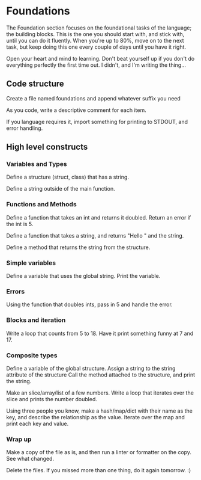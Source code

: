 # Foundations

The Foundation section focuses on the foundational tasks of the language;
the building blocks. This is the one you should start with, and stick with,
until you can do it fluently. When you're up to 80%, move on to the next
task, but keep doing this one every couple of days until you have it right.

Open your heart and mind to learning. Don't beat yourself up if you don't do 
everything perfectly the first time out. I didn't, and I'm writing the thing...

## Code structure

Create a file named foundations and append whatever suffix you need

As you code, write a descriptive comment for each item.

If you language requires it, import something for printing to STDOUT, and error handling.

## High level constructs

### Variables and Types

Define a structure (struct, class)  that has a string.

Define a string outside of the main function.

### Functions and Methods

Define a function that takes an int and returns it doubled.
Return an error if the int is 5.

Define a function that takes a string, and returns "Hello " and the string.

Define a method that returns the string from the structure.

### Simple variables

Define a variable that uses the global string.
  Print the variable.

### Errors
Using the function that doubles ints, pass in 5 and handle the error.

### Blocks and iteration
Write a loop that counts from 5 to 18.
  Have it print something funny at 7 and 17.

### Composite types
Define a variable of the global structure.
  Assign a string to the string attribute of the structure
  Call the method attached to the structure, and print the string.

Make an slice/array/list of a few numbers.
  Write a loop that iterates over the slice and prints the number doubled.

Using three people you know, make a hash/map/dict with their name as the key, and 
describe the relationship as the value.
  Iterate over the map and print each key and value.

### Wrap up

Make a copy of the file as is, and then run a linter or formatter on the copy.
See what changed.

Delete the files. If you missed more than one thing, do it again tomorrow.  :)

